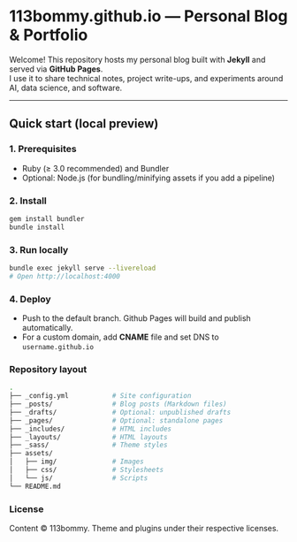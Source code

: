 # 113bommy.github.io — Personal Blog & Portfolio

Welcome! This repository hosts my personal blog built with **Jekyll** and served via **GitHub Pages**.  
I use it to share technical notes, project write-ups, and experiments around AI, data science, and software.

---

## Quick start (local preview)

### 1. Prerequisites
- Ruby (≥ 3.0 recommended) and Bundler
- Optional: Node.js (for bundling/minifying assets if you add a pipeline)

### 2. Install
```bash
gem install bundler
bundle install
```

### 3. Run locally
```bash
bundle exec jekyll serve --livereload
# Open http://localhost:4000
```

### 4. Deploy
- Push to the default branch. Github Pages will build and publish automatically.
- For a custom domain, add **CNAME** file and set DNS to `username.github.io`

### Repository layout
```bash
.
├── _config.yml           # Site configuration
├── _posts/               # Blog posts (Markdown files)
├── _drafts/              # Optional: unpublished drafts
├── _pages/               # Optional: standalone pages
├── _includes/            # HTML includes
├── _layouts/             # HTML layouts
├── _sass/                # Theme styles
├── assets/
│   ├── img/              # Images
│   ├── css/              # Stylesheets
│   └── js/               # Scripts
└── README.md
```

### License
Content © 113bommy.
Theme and plugins under their respective licenses.
